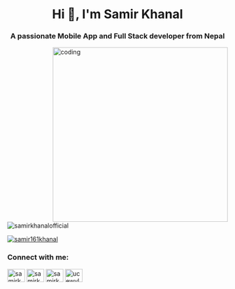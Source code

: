 <h1 align="center">Hi 👋, I'm Samir Khanal</h1>
<h3 align="center">A passionate Mobile App and Full Stack developer from Nepal</h3>
<image align="right" alt="coding" width="400" src="giphy.gif" />
<p align="left"> <img src="https://komarev.com/ghpvc/?username=samirkhanalofficial&label=Profile%20views&color=0e75b6&style=flat" alt="samirkhanalofficial" /> </p>

<p align="left"> <a href="https://twitter.com/samir161khanal" target="blank"><img src="https://img.shields.io/twitter/follow/samir161khanal?logo=twitter&style=for-the-badge" alt="samir161khanal" /></a> </p>

<h3 align="left">Connect with me:</h3>
<p align="left">
<a href="https://linkedin.com/in/samirkhanalofficial" target="blank"><img align="center" src="https://raw.githubusercontent.com/rahuldkjain/github-profile-readme-generator/master/src/images/icons/Social/linked-in-alt.svg" alt="samirkhanalofficial" height="30" width="40" /></a>
<a href="https://fb.com/samirkhanalofficial" target="blank"><img align="center" src="https://raw.githubusercontent.com/rahuldkjain/github-profile-readme-generator/master/src/images/icons/Social/facebook.svg" alt="samirkhanallofficial" height="30" width="40" /></a>
<a href="https://instagram.com/samirkhanalofficial" target="blank"><img align="center" src="https://raw.githubusercontent.com/rahuldkjain/github-profile-readme-generator/master/src/images/icons/Social/instagram.svg" alt="samirkhanalofficial" height="30" width="40" /></a>
<a href="https://www.youtube.com/c/ucewyl9v24y_gwjmbtmxg2na" target="blank"><img align="center" src="https://raw.githubusercontent.com/rahuldkjain/github-profile-readme-generator/master/src/images/icons/Social/youtube.svg" alt="ucewyl9v24y_gwjmbtmxg2na" height="30" width="40" /></a>

</p>
